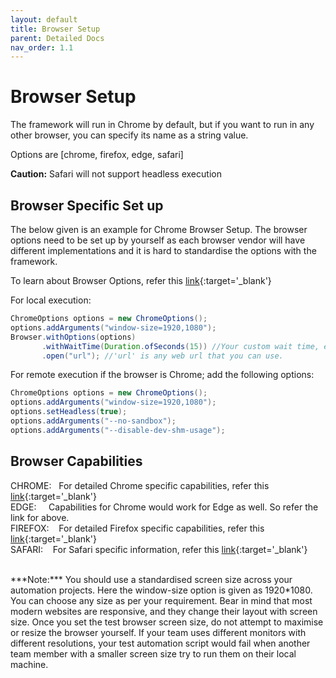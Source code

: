 ```yaml
---
layout: default
title: Browser Setup
parent: Detailed Docs
nav_order: 1.1
---
```


# Browser Setup

The framework will run in Chrome by default, but if you want to run in any other browser, you can specify its name as a string value.

Options are [chrome, firefox, edge, safari]
 
**<span class='text-red-000'>Caution:</span>** 
Safari will not support headless execution

## Browser Specific Set up
The below given is an example for Chrome Browser Setup. The browser options need to be set up by yourself as each browser vendor 
will have different implementations and it is hard to standardise the options with the framework. 

To learn about Browser Options, refer this [link](https://w3c.github.io/webdriver/#capabilities){:target='_blank'}
 
For local execution: 
```java
ChromeOptions options = new ChromeOptions();
options.addArguments("window-size=1920,1080"); 
Browser.withOptions(options)
       .withWaitTime(Duration.ofSeconds(15)) //Your custom wait time, else the default wait time of 5 seconds applies
       .open("url"); //'url' is any web url that you can use. 
```


For remote execution if the browser is Chrome; add the following options:
```java
ChromeOptions options = new ChromeOptions();
options.addArguments("window-size=1920,1080");
options.setHeadless(true);
options.addArguments("--no-sandbox");
options.addArguments("--disable-dev-shm-usage");
```

## Browser Capabilities

CHROME:&nbsp;&nbsp;&nbsp;For detailed Chrome specific capabilities, refer this [link](https://chromedriver.chromium.org/capabilities){:target='_blank'} <br>
EDGE:&nbsp;&nbsp;&nbsp;&nbsp; Capabilities for Chrome would work for Edge as well. So refer the link for above. <br>
FIREFOX:&nbsp;&nbsp;&nbsp; For detailed Firefox specific capabilities, refer this [link](https://developer.mozilla.org/en-US/docs/Web/WebDriver/Capabilities/firefoxOptions){:target='_blank'} <br>
SAFARI:&nbsp;&nbsp;&nbsp;&nbsp;For Safari specific information, refer this [link](https://developer.apple.com/documentation/webkit/about_webdriver_for_safari#2957227){:target='_blank'} <br>


<br>
***Note:*** You should use a standardised screen size across your automation projects. Here the window-size option is given as 1920*1080.
 You can choose any size as per your requirement. Bear in mind that most modern websites are responsive, and they change their layout with screen size.
  Once you set the test browser screen size, do not attempt to maximise or resize the browser yourself. 
  If your team uses different monitors with different resolutions, your test automation script would fail when another team member with a smaller screen size try to run them on their local machine.
